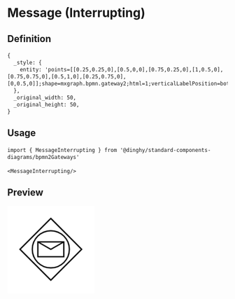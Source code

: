 # Message (Interrupting)

## Definition

```
{
  _style: { 
    entity: 'points=[[0.25,0.25,0],[0.5,0,0],[0.75,0.25,0],[1,0.5,0],[0.75,0.75,0],[0.5,1,0],[0.25,0.75,0],[0,0.5,0]];shape=mxgraph.bpmn.gateway2;html=1;verticalLabelPosition=bottom;labelBackgroundColor=#ffffff;verticalAlign=top;align=center;perimeter=rhombusPerimeter;outlineConnect=0;outline=eventInt;symbol=message;',
  },
  _original_width: 50,
  _original_height: 50,
}
```

## Usage

```
import { MessageInterrupting } from '@dinghy/standard-components-diagrams/bpmn2Gateways'

<MessageInterrupting/>
```

## Preview

<img src="./message-interrupting.png" width="200"/>
